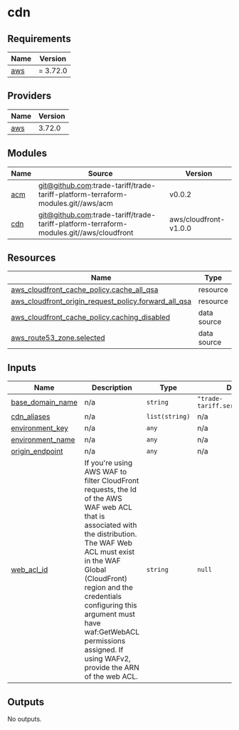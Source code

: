 # cdn

<!-- BEGINNING OF PRE-COMMIT-TERRAFORM DOCS HOOK -->
## Requirements

| Name | Version |
|------|---------|
| <a name="requirement_aws"></a> [aws](#requirement\_aws) | = 3.72.0 |

## Providers

| Name | Version |
|------|---------|
| <a name="provider_aws"></a> [aws](#provider\_aws) | 3.72.0 |

## Modules

| Name | Source | Version |
|------|--------|---------|
| <a name="module_acm"></a> [acm](#module\_acm) | git@github.com:trade-tariff/trade-tariff-platform-terraform-modules.git//aws/acm | v0.0.2 |
| <a name="module_cdn"></a> [cdn](#module\_cdn) | git@github.com:trade-tariff/trade-tariff-platform-terraform-modules.git//aws/cloudfront | aws/cloudfront-v1.0.0 |

## Resources

| Name | Type |
|------|------|
| [aws_cloudfront_cache_policy.cache_all_qsa](https://registry.terraform.io/providers/hashicorp/aws/3.72.0/docs/resources/cloudfront_cache_policy) | resource |
| [aws_cloudfront_origin_request_policy.forward_all_qsa](https://registry.terraform.io/providers/hashicorp/aws/3.72.0/docs/resources/cloudfront_origin_request_policy) | resource |
| [aws_cloudfront_cache_policy.caching_disabled](https://registry.terraform.io/providers/hashicorp/aws/3.72.0/docs/data-sources/cloudfront_cache_policy) | data source |
| [aws_route53_zone.selected](https://registry.terraform.io/providers/hashicorp/aws/3.72.0/docs/data-sources/route53_zone) | data source |

## Inputs

| Name | Description | Type | Default | Required |
|------|-------------|------|---------|:--------:|
| <a name="input_base_domain_name"></a> [base\_domain\_name](#input\_base\_domain\_name) | n/a | `string` | `"trade-tariff.service.gov.uk."` | no |
| <a name="input_cdn_aliases"></a> [cdn\_aliases](#input\_cdn\_aliases) | n/a | `list(string)` | n/a | yes |
| <a name="input_environment_key"></a> [environment\_key](#input\_environment\_key) | n/a | `any` | n/a | yes |
| <a name="input_environment_name"></a> [environment\_name](#input\_environment\_name) | n/a | `any` | n/a | yes |
| <a name="input_origin_endpoint"></a> [origin\_endpoint](#input\_origin\_endpoint) | n/a | `any` | n/a | yes |
| <a name="input_web_acl_id"></a> [web\_acl\_id](#input\_web\_acl\_id) | If you're using AWS WAF to filter CloudFront requests, the Id of the AWS WAF web ACL that is associated with the distribution. The WAF Web ACL must exist in the WAF Global (CloudFront) region and the credentials configuring this argument must have waf:GetWebACL permissions assigned. If using WAFv2, provide the ARN of the web ACL. | `string` | `null` | no |

## Outputs

No outputs.
<!-- END OF PRE-COMMIT-TERRAFORM DOCS HOOK -->
